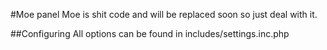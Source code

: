 #Moe panel
Moe is shit code and will be replaced soon so just deal with it.

##Configuring
All options can be found in includes/settings.inc.php 

